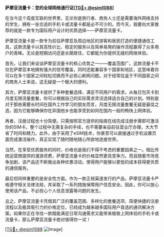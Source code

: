 **萨摩亚流量卡：您的全球网络通行证[[TG💪+ @esim1088](https://t.me/s/esim1088)]**

在当今这个高度互联的世界里，无论你是旅行者、商务人士还是需要海外网络支持的学生，拥有一张合适的手机卡或流量卡都是必不可少的。而今天，我要向大家推荐的就是一款专为国际用户设计的优质选择——萨摩亚流量卡。

萨摩亚流量卡是一款专为前往萨摩亚及周边地区的游客和居民打造的便捷通信工具。这款流量卡以其高性价比、稳定的服务以及简单易用的操作流程赢得了众多用户的青睐。无论是短期访问还是长期居住，它都能为你提供无缝的网络体验。

首先，让我们来谈谈萨摩亚流量卡的核心优势之一——覆盖范围广。这款流量卡不仅在萨摩亚本地拥有强大的信号覆盖，同时还能兼容多个国家和地区，这意味着你可以在多个国家之间轻松切换而不必担心断网问题。对于经常往返于不同国家之间的商务人士来说，这无疑是一个极大的便利。

其次，萨摩亚流量卡提供了多种套餐选择，满足不同用户的需求。从每日包天卡到月度无限流量套餐，你可以根据自己的实际需求灵活选择适合自己的计划。特别是对于那些需要长时间在国外工作学习的朋友而言，月度无限流量套餐无疑是最佳之选，因为它能够确保你在异国他乡也能享受到如同在国内一般的畅快上网体验。

再者，注册过程也十分简便。只需按照官方提供的指南在线完成注册步骤即可激活你的SIM卡。整个过程中无需复杂的手续，也不需要亲自前往营业厅办理，大大节省了时间和精力。此外，由于采用了eSIM技术，你甚至可以直接通过手机设置页面完成激活操作，真正实现了随时随地随心所欲地连接世界。

当然，在享受优质服务的同时，价格也是我们不得不考虑的重要因素之一。相比传统运营商提供的漫游资费，萨摩亚流量卡的价格显然更具竞争力。而且随着市场竞争加剧，该产品还不断推出各种优惠活动，使得用户能够以更低的成本获得更优质的通信服务。

最后但同样重要的是安全性方面。作为一款正规渠道发行的产品，萨摩亚流量卡严格遵守相关法律法规，并采取了一系列措施保障用户信息安全。因此，你可以放心使用该产品，不必担心个人信息泄露等问题的发生。

总之，萨摩亚流量卡凭借其广泛的覆盖范围、多样化的套餐选项、简便快捷的注册流程以及极具吸引力的价格定位，已经成为越来越多国际用户首选的通讯解决方案。如果你正在寻找一款既能满足日常沟通需求又能带来极致上网体验的手机卡或流量卡，那么萨摩亚流量卡绝对值得你一试！

[[TG💪+ @esim1088](https://t.me/s/esim1088) ![Image](https://i.postimg.cc/4NQfJmqS/Snipaste-2025-05-13-00-14-12.png)]